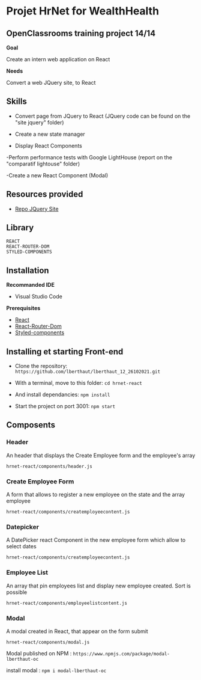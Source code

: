 # Projet HrNet for WealthHealth

## OpenClassrooms training project 14/14

**Goal**

Create an intern web application on React

**Needs**

Convert a web JQuery site, to React

## Skills

- Convert page from JQuery to React (JQuery code can be found on the "site jquery" folder)

- Create a new state manager

- Display React Components

-Perform performance tests with Google LightHouse (report on the "comparatif lightouse" folder)

-Create a new React Component (Modal)

## Resources provided

- [Repo JQuery Site](https://github.com/OpenClassrooms-Student-Center/P12_Front-end)

## Library

```
REACT
REACT-ROUTER-DOM
STYLED-COMPONENTS
```

## Installation

**Recommanded IDE**

- Visual Studio Code

**Prerequisites**

- [React](https://reactjs.org/)
- [React-Router-Dom](https://www.npmjs.com/package/react-router-dom)
- [Styled-components](https://styled-components.com/)

## Installing et starting Front-end

- Clone the repository: `https://github.com/lberthaut/lberthaut_12_26102021.git`

- With a terminal, move to this folder: `cd hrnet-react`

- And install dependancies: `npm install`

- Start the project on port 3001: `npm start`

## Composents

### Header

An header that displays the Create Employee form and the employee's array

```
hrnet-react/components/header.js
```

### Create Employee Form

A form that allows to register a new employee on the state and the array employee

```
hrnet-react/components/createmployeecontent.js
```

### Datepicker

A DatePicker react Component in the new employee form which allow to select dates

```
hrnet-react/components/createmployeecontent.js
```

### Employee List

An array that pin employees list and display new employee created. Sort is possible

```
hrnet-react/components/employeelistcontent.js
```

### Modal

A modal created in React, that appear on the form submit

```
hrnet-react/components/modal.js
```

Modal published on NPM : `https://www.npmjs.com/package/modal-lberthaut-oc`

install modal : `npm i modal-lberthaut-oc`
